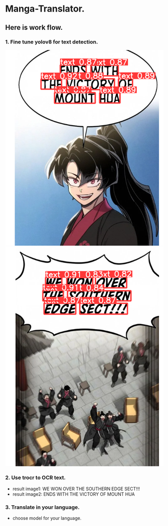 # Manga-Translator.

## Here is work flow.

### 1. Fine tune yolov8 for text detection.

![image](https://github.com/NawinMasterM/Manga-Translator/blob/main/images/yolo_crop2.png)
![image](https://github.com/NawinMasterM/Manga-Translator/blob/main/images/yolo_crop1.png)

### 2. Use trocr to OCR text.
- result image1: WE WON OVER THE SOUTHERN EDGE SECT!!!
- result image2: ENDS WITH THE VICTORY OF MOUNT HUA

### 3. Translate in your language.
- choose model for your language.
